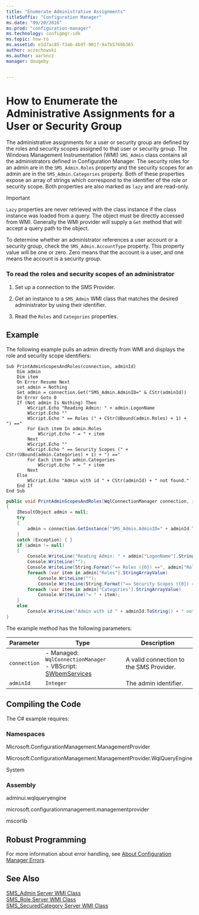 ```yaml
---
title: "Enumerate Administrative Assignments"
titleSuffix: "Configuration Manager"
ms.date: "09/20/2016"
ms.prod: "configuration-manager"
ms.technology: configmgr-sdk
ms.topic: how-to
ms.assetid: e1d7ac85-f3ab-4b9f-9017-9a7b5769b365
author: aczechowski
ms.author: aaroncz
manager: dougeby


---
```

# How to Enumerate the Administrative Assignments for a User or Security Group
The administrative assignments for a user or security group are defined by the roles and security scopes assigned to that user or security group. The Windows Management Instrumentation (WMI) `SMS_Admin` class contains all the administrators defined in Configuration Manager. The security roles for an admin are in the `SMS_Admin.Roles` property and the security scopes for an admin are in the `SMS_Admin.Categories` property. Both of these properties expose an array of strings which correspond to the identifier of the role or security scope. Both properties are also marked as `lazy` and are read-only.  

> [!IMPORTANT]
>  `Lazy` properties are never retrieved with the class instance if the class instance was loaded from a query. The object must be directly accessed from WMI. Generally the WMI provider will supply a `Get` method that will accept a query path to the object.  

 To determine whether an administrator references a user account or a security group, check the `SMS_Admin.AccountType` property. This property value will be one or zero. Zero means that the account is a user, and one means the account is a security group.  

### To read the roles and security scopes of an administrator  

1.  Set up a connection to the SMS Provider.  

2.  Get an instance to a `SMS_Admin` WMI class that matches the desired administrator by using their identifier.  

3.  Read the `Roles` and `Categories` properties.  

## Example  
 The following example pulls an admin directly from WMI and displays the role and security scope identifiers:  

```vbs  
Sub PrintAdminScopesAndRoles(connection, adminId)  
    Dim admin  
    Dim item  
    On Error Resume Next  
    set admin = Nothing  
    Set admin = connection.Get("SMS_Admin.AdminID=" & CStr(adminId))  
    On Error Goto 0  
    If (Not admin Is Nothing) Then  
        WScript.Echo "Reading Admin: " + admin.LogonName  
        WScript.Echo ""  
        WScript.Echo " == Roles (" + CStr(UBound(admin.Roles) + 1) + ") =="  
        For Each item In admin.Roles  
            WScript.Echo " = " + item  
        Next  
        WScript.Echo ""  
        WScript.Echo " == Security Scopes (" + CStr(UBound(admin.Categories) + 1) + ") =="  
        For Each item In admin.Categories  
            WScript.Echo " = " + item  
        Next  
    Else  
        WScript.Echo "Admin with id " + CStr(adminId) + " not found."  
    End If  
End Sub  

```  

```c#  
public void PrintAdminScopesAndRoles(WqlConnectionManager connection, int adminId)  
{  
    IResultObject admin = null;  
    try  
    {  
        admin = connection.GetInstance("SMS_Admin.AdminID=" + adminId.ToString());  
    }  
    catch (Exception) { }  
    if (admin != null)  
    {  
        Console.WriteLine("Reading Admin: " + admin["LogonName"].StringValue);  
        Console.WriteLine("");  
        Console.WriteLine(String.Format("== Roles ({0}) ==", admin["Roles"].StringArrayValue.Length.ToString()));  
        foreach (var item in admin["Roles"].StringArrayValue)            Console.WriteLine("= " + item);  
            Console.WriteLine("");  
            Console.WriteLine(String.Format("== Security Scopes ({0}) ==", admin["Categories"].StringArrayValue.Length.ToString()));  
        foreach (var item in admin["Categories"].StringArrayValue)  
            Console.WriteLine("= " + item);  
    }  
    else  
        Console.WriteLine("Admin with id " + adminId.ToString() + " not found.");  
}  

```  

 The example method has the following parameters:  

| Parameter | Type | Description |
| --------- | ---- | ----------- |
|`connection`|-   Managed: `WqlConnectionManager`<br />-   VBScript: [SWbemServices](/windows/win32/wmisdk/swbemservices)|A valid connection to the SMS Provider.|  
|`adminId`|`Integer`|The admin identifier.|  

## Compiling the Code  
 The C# example requires:  

### Namespaces  
 Microsoft.ConfigurationManagement.ManagementProvider  

 Microsoft.ConfigurationManagement.ManagementProvider.WqlQueryEngine  

 System  

### Assembly  
 adminui.wqlqueryengine  

 microsoft.configurationmanagement.managementprovider  

 mscorlib  

## Robust Programming  
 For more information about error handling, see [About Configuration Manager Errors](../../../../develop/core/understand/about-configuration-manager-errors.md).  

## See Also  
 [SMS_Admin Server WMI Class](../../../../develop/reference/core/servers/configure/sms_admin-server-wmi-class.md)   
 [SMS_Role Server WMI Class](../../../../develop/reference/core/servers/configure/sms_role-server-wmi-class.md)   
 [SMS_SecuredCategory Server WMI Class](../../../../develop/reference/core/servers/configure/sms_securedcategory-server-wmi-class.md)